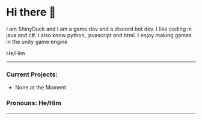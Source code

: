 # Hi there 👋

<!--
**ShinyDuck21/shinyduck21** is a ✨ _special_ ✨ repository because its `README.md` (this file) appears on your GitHub profile.

Here are some ideas to get you started:

- 🔭 I’m currently working on ...
- 🌱 I’m currently learning ...
- 👯 I’m looking to collaborate on ...
- 🤔 I’m looking for help with ...
- 💬 Ask me about ...
- 📫 How to reach me: ...
- 😄 Pronouns: ...
- ⚡ Fun fact: ...
-->
 I am ShinyDuck and I am a game dev and a discord bot dev. I like coding in java and c#. I also know python, javascript and html. I enjoy making games in the unity game engine

He/Him

---
### Current Projects:
- None at the Moment

### Pronouns: He/Him
---
